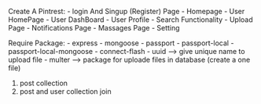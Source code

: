Create A Pintrest:
    - login And Singup (Register) Page
    - Homepage
    - User HomePage
    - User DashBoard
    - User Profile
    - Search Functionality
    - Upload Page
    - Notifications Page
    - Massages Page
    - Setting 
    
Require Package:
    - express 
    - mongoose
    - passport 
    - passport-local
    - passport-local-mongoose
    - connect-flash
    - uuid -->  give unique name to upload file
    - multer --> package for uploade files in database (create a one file)

1. post collection
2. post and user collection join 

 
 

